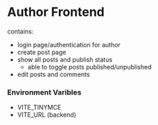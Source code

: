 # Author Frontend

contains:

- login page/authentication for author
- create post page
- show all posts and publish status
  - able to toggle posts published/unpublished
- edit posts and comments

### Environment Varibles

- VITE_TINYMCE
- VITE_URL (backend)
